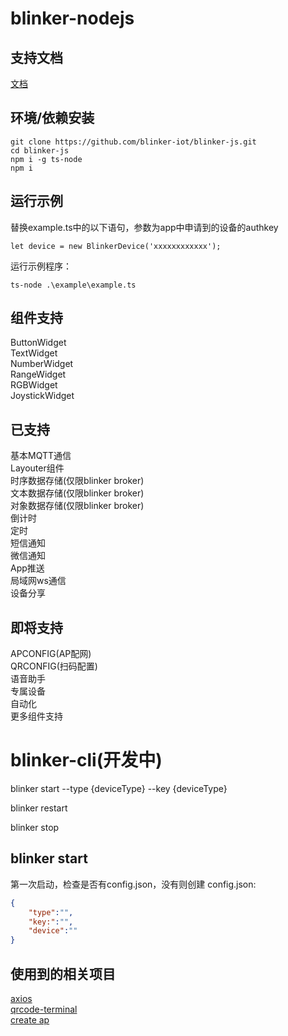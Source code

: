 # blinker-nodejs  

## 支持文档  
[文档](https://diandeng.tech/doc/javascript-support)  

## 环境/依赖安装  
```
git clone https://github.com/blinker-iot/blinker-js.git
cd blinker-js
npm i -g ts-node
npm i
```

## 运行示例  

替换example.ts中的以下语句，参数为app中申请到的设备的authkey  
```
let device = new BlinkerDevice('xxxxxxxxxxxx');
```
运行示例程序：  
```
ts-node .\example\example.ts
```

## 组件支持  
ButtonWidget  
TextWidget  
NumberWidget  
RangeWidget  
RGBWidget  
JoystickWidget  

## 已支持  
基本MQTT通信  
Layouter组件  
时序数据存储(仅限blinker broker)    
文本数据存储(仅限blinker broker)    
对象数据存储(仅限blinker broker)  
倒计时  
定时  
短信通知  
微信通知  
App推送  
局域网ws通信  
设备分享  

## 即将支持  
APCONFIG(AP配网)  
QRCONFIG(扫码配置)  
语音助手  
专属设备  
自动化  
更多组件支持  


# blinker-cli(开发中)  

blinker start --type {deviceType} --key {deviceType}  

blinker restart

blinker stop


## blinker start  

第一次启动，检查是否有config.json，没有则创建
config.json:

``` json
{
    "type":"",
    "key:":"",
    "device":""
}
```


## 使用到的相关项目  
[axios](https://github.com/axios/axios)  
[qrcode-terminal](https://github.com/gtanner/qrcode-terminal)  
[create ap](https://github.com/oblique/create_ap)  